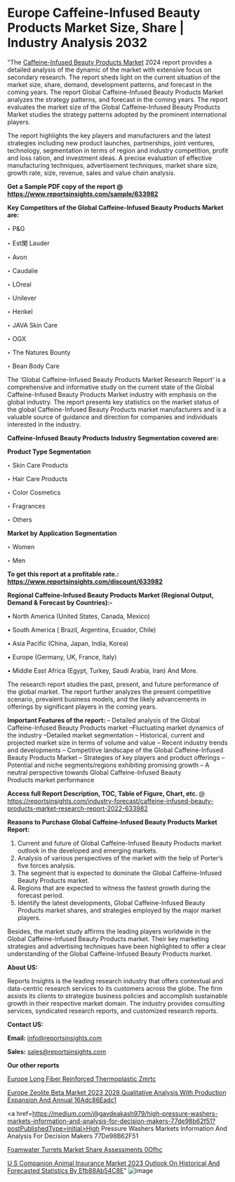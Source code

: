 # Europe Caffeine-Infused Beauty Products Market Size, Share | Industry Analysis 2032

"The <a href=https://www.reportsinsights.com/sample/633982>Caffeine-Infused Beauty Products Market</a> 2024 report provides a detailed analysis of the dynamic of the market with extensive focus on secondary research. The report sheds light on the current situation of the market size, share, demand, development patterns, and forecast in the coming years. The report Global Caffeine-Infused Beauty Products Market analyzes the strategy patterns, and forecast in the coming years. The report evaluates the market size of the Global Caffeine-Infused Beauty Products Market studies the strategy patterns adopted by the prominent international players.

The report highlights the key players and manufacturers and the latest strategies including new product launches, partnerships, joint ventures, technology, segmentation in terms of region and industry competition, profit and loss ration, and investment ideas. A precise evaluation of effective manufacturing techniques, advertisement techniques, market share size, growth rate, size, revenue, sales and value chain analysis.

<strong>Get a Sample PDF copy of the report @ <a href=https://www.reportsinsights.com/sample/633982 style=color:#0000ff;>https://www.reportsinsights.com/sample/633982</a></strong>

<strong>Key Competitors of the Global Caffeine-Infused Beauty Products Market are:</strong>

‣ P&G

‣ Est閑 Lauder

‣ Avon

‣ Caudalie

‣ LOreal

‣ Unilever

‣ Henkel

‣ JAVA Skin Care

‣ OGX

‣ The Natures Bounty

‣ Bean Body Care

The ‘Global Caffeine-Infused Beauty Products Market Research Report’ is a comprehensive and informative study on the current state of the Global Caffeine-Infused Beauty Products Market industry with emphasis on the global industry. The report presents key statistics on the market status of the global Caffeine-Infused Beauty Products market manufacturers and is a valuable source of guidance and direction for companies and individuals interested in the industry.

<strong>Caffeine-Infused Beauty Products Industry Segmentation covered are:</strong>

<strong>Product Type Segmentation</strong>

‣    Skin Care Products

‣ Hair Care Products

‣ Color Cosmetics

‣ Fragrances

‣ Others

<strong>Market by Application Segmentation</strong>

‣   Women

‣ Men

<strong>To get this report at a profitable rate.: <a href=https://www.reportsinsights.com/discount/633982 style=color:#0000ff;>https://www.reportsinsights.com/discount/633982</a></strong>

<strong>Regional Caffeine-Infused Beauty Products Market (Regional Output, Demand &amp; Forecast by Countries):-</strong>

• North America (United States, Canada, Mexico)

• South America ( Brazil, Argentina, Ecuador, Chile)

• Asia Pacific (China, Japan, India, Korea)

• Europe (Germany, UK, France, Italy)

• Middle East Africa (Egypt, Turkey, Saudi Arabia, Iran) And More.

The research report studies the past, present, and future performance of the global market. The report further analyzes the present competitive scenario, prevalent business models, and the likely advancements in offerings by significant players in the coming years.

<strong>Important Features of the report:</strong>
– Detailed analysis of the Global Caffeine-Infused Beauty Products market
–Fluctuating market dynamics of the industry
–Detailed market segmentation
– Historical, current and projected market size in terms of volume and value
– Recent industry trends and developments
– Competitive landscape of the Global Caffeine-Infused Beauty Products Market
– Strategies of key players and product offerings
– Potential and niche segments/regions exhibiting promising growth
– A neutral perspective towards Global Caffeine-Infused Beauty Products market performance

<strong>Access full Report Description, TOC, Table of Figure, Chart, etc. </strong>@   <a href=https://reportsinsights.com/industry-forecast/caffeine-infused-beauty-products-market-research-report-2022-633982 style=color:#0000ff;>https://reportsinsights.com/industry-forecast/caffeine-infused-beauty-products-market-research-report-2022-633982</a>

<strong>Reasons to Purchase Global Caffeine-Infused Beauty Products Market Report:</strong>
1. Current and future of Global Caffeine-Infused Beauty Products market outlook in the developed and emerging markets.
2. Analysis of various perspectives of the market with the help of Porter’s five forces analysis.
3. The segment that is expected to dominate the Global Caffeine-Infused Beauty Products market.
4. Regions that are expected to witness the fastest growth during the forecast period.
5. Identify the latest developments, Global Caffeine-Infused Beauty Products market shares, and strategies employed by the major market players.

Besides, the market study affirms the leading players worldwide in the Global Caffeine-Infused Beauty Products market. Their key marketing strategies and advertising techniques have been highlighted to offer a clear understanding of the Global Caffeine-Infused Beauty Products market.

<strong><strong>About US</strong>:</strong>

Reports Insights is the leading research industry that offers contextual and data-centric research services to its customers across the globe. The firm assists its clients to strategize business policies and accomplish sustainable growth in their respective market domain. The industry provides consulting services, syndicated research reports, and customized research reports.

<strong>Contact US:</strong>

<p class=><b>Email:</b> <a href=mailto:info@reportsinsights.com>info@reportsinsights.com</a></p>
<p class=><b>Sales:</b> <a href=mailto:sales@reportsinsights.com>sales@reportsinsights.com</a></p>

<strong>Our other reports</strong>

<a href=https://www.linkedin.com/pulse/europe-long-fiber-reinforced-thermoplastic-zmrtc/>Europe Long Fiber Reinforced Thermoplastic Zmrtc</a>

<a href=https://medium.com/@yadavahaan91/europe-zeolite-beta-market-2023-2028-qualitative-analysis-with-production-expansion-and-annual-16adc86eadc1>Europe Zeolite Beta Market 2023 2028 Qualitative Analysis With Production Expansion And Annual 16Adc86Eadc1</a>

<a href=https://medium.com/@gavdeakash979/high-pressure-washers-markets-information-and-analysis-for-decision-makers-77de98b62f51?postPublishedType=initial>High Pressure Washers Markets Information And Analysis For Decision Makers 77De98B62F51</a>

<a href=https://www.linkedin.com/pulse/foamwater-turrets-market-share-assessments-0ofhc/>Foamwater Turrets Market Share Assessments 0Ofhc</a>

<a href=https://medium.com/@shreyaw909/u-s-companion-animal-insurance-market-2023-outlook-on-historical-and-forecasted-statistics-by-efb88ab54c8e>U S Companion Animal Insurance Market 2023 Outlook On Historical And Forecasted Statistics By Efb88Ab54C8E</a>"
![image](https://github.com/aakesh123242/RIMarket/assets/158431203/1a266ece-f7c5-4ef0-a62d-fc284608f9de)
